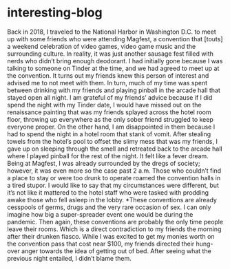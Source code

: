 # interesting-blog


Back in 2018, I traveled to the National Harbor in Washington D.C. to meet up with some friends who were attending Magfest, a convention that [touts] a weekend celebration of video games, video game music and the surrounding culture. In reality, it was just another sausage fest filled with nerds who didn’t bring enough deodorant.
I had initially gone because I was talking to someone on Tinder at the time, and we had agreed to meet up at the convention. It turns out my friends knew this person of interest and advised me to not meet with them. In turn, much of my time was spent between drinking with my friends and playing pinball in the arcade hall that stayed open all night.
I am grateful of my friends’ advice because if I did spend the night with my Tinder date, I would have missed out on the renaissance painting that was my friends splayed across the hotel room floor, throwing up everywhere as the only sober friend struggled to keep everyone proper. On the other hand, I am disappointed in them because I had to spend the night in a hotel room that stank of vomit.
After stealing towels from the hotel’s pool to offset the slimy mess that was my friends, I gave up on sleeping through the smell and retreated back to the arcade hall where I played pinball for the rest of the night. It felt like a fever dream.
Being at Magfest, I was already surrounded by the dregs of society; however, it was even more so the case past 2 a.m. Those who couldn’t find a place to stay or were too drunk to operate roamed the convention halls in a tired stupor. I would like to say that my circumstances were different, but it’s not like it mattered to the hotel staff who were tasked with prodding awake those who fell asleep in the lobby.
*These conventions are already cesspools of germs, drugs and the very rare occasion of sex. I can only imagine how big a super-spreader event one would be during the pandemic. Then again, these conventions are probably the only time people leave their rooms. Which is a direct contradiction to my friends the morning after their drunken fiasco.
While I was excited to get my monies worth on the convention pass that cost near $100, my friends directed their hung-over anger towards the idea of getting out of bed. After seeing what the previous night entailed, I didn’t blame them.
